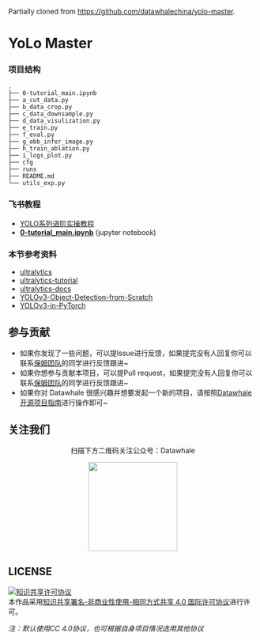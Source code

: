 Partially cloned from https://github.com/datawhalechina/yolo-master.

# YoLo Master

### 项目结构
```
.
├── 0-tutorial_main.ipynb
├── a_cut_data.py
├── b_data_crop.py
├── c_data_downsample.py
├── d_data_visulization.py
├── e_train.py
├── f_eval.py
├── g_obb_infer_image.py
├── h_train_ablation.py
├── i_logs_plot.py
├── cfg
├── runs
├── README.md
└── utils_exp.py
```

### 飞书教程

- [YOLO系列进阶实操教程](https://wvet00aj34c.feishu.cn/docx/IPHFddAZmoBTr3xrRS0cW0Yanof?from=from_copylink)
- [**0-tutorial_main.ipynb**](0-tutorial_main.ipynb) (jupyter notebook)

### 本节参考资料

- [ultralytics](https://github.com/ultralytics/ultralytics)
- [ultralytics-tutorial](https://docs.ultralytics.com/tutorials/getting-started)
- [ultralytics-docs](https://docs.ultralytics.com/)
- [YOLOv3-Object-Detection-from-Scratch](https://github.com/williamcfrancis/YOLOv3-Object-Detection-from-Scratch/blob/main/YOLO_object_detection.ipynb)
- [YOLOv3-in-PyTorch](https://github.com/westerndigitalcorporation/YOLOv3-in-PyTorch/blob/release/src/model.py)




## 参与贡献

- 如果你发现了一些问题，可以提Issue进行反馈，如果提完没有人回复你可以联系[保姆团队](https://github.com/datawhalechina/DOPMC/blob/main/OP.md)的同学进行反馈跟进~
- 如果你想参与贡献本项目，可以提Pull request，如果提完没有人回复你可以联系[保姆团队](https://github.com/datawhalechina/DOPMC/blob/main/OP.md)的同学进行反馈跟进~
- 如果你对 Datawhale 很感兴趣并想要发起一个新的项目，请按照[Datawhale开源项目指南](https://github.com/datawhalechina/DOPMC/blob/main/GUIDE.md)进行操作即可~

## 关注我们

<div align=center>
<p>扫描下方二维码关注公众号：Datawhale</p>
<img src="https://raw.githubusercontent.com/datawhalechina/pumpkin-book/master/res/qrcode.jpeg" width = "180" height = "180">
</div>

## LICENSE

<a rel="license" href="http://creativecommons.org/licenses/by-nc-sa/4.0/"><img alt="知识共享许可协议" style="border-width:0" src="https://img.shields.io/badge/license-CC%20BY--NC--SA%204.0-lightgrey" /></a><br />本作品采用<a rel="license" href="http://creativecommons.org/licenses/by-nc-sa/4.0/">知识共享署名-非商业性使用-相同方式共享 4.0 国际许可协议</a>进行许可。

*注：默认使用CC 4.0协议，也可根据自身项目情况选用其他协议*
